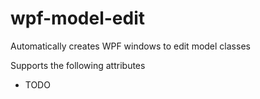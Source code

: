 # wpf-model-edit
Automatically creates WPF windows to edit model classes

Supports the following attributes
- TODO
